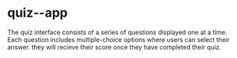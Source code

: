 # quiz--app
The quiz interface consists of a series of questions displayed one at a time. Each question includes multiple-choice options where users can select their answer. they will recieve their score once they have completed their quiz.
